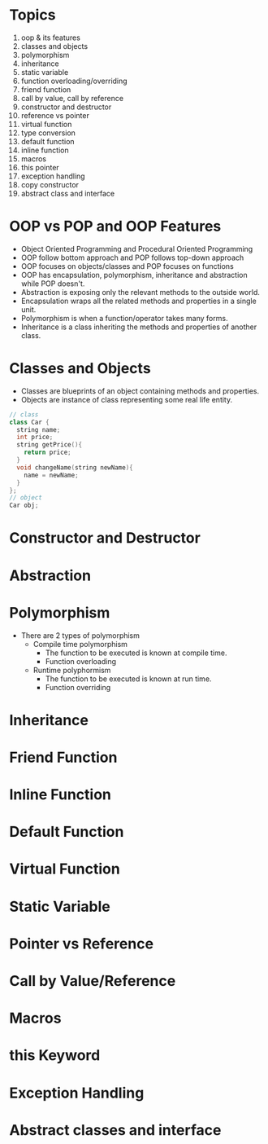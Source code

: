 # Topics

1. oop & its features
2. classes and objects
3. polymorphism
4. inheritance
5. static variable
6. function overloading/overriding
7. friend function
8. call by value, call by reference
9. constructor and destructor
10. reference vs pointer
11. virtual function
12. type conversion
13. default function
14. inline function
15. macros
16. this pointer
17. exception handling
18. copy constructor
19. abstract class and interface

# OOP vs POP and OOP Features
* Object Oriented Programming and Procedural Oriented Programming
* OOP follow bottom approach and POP follows top-down approach
* OOP focuses on objects/classes and POP focuses on functions
* OOP has encapsulation, polymorphism, inheritance and abstraction while POP doesn't.
* Abstraction is exposing only the relevant methods to the outside world.
* Encapsulation wraps all the related methods and properties in a single unit.
* Polymorphism is when a function/operator takes many forms.
* Inheritance is a class inheriting the methods and properties of another class.

# Classes and Objects
* Classes are blueprints of an object containing methods and properties.
* Objects are instance of class representing some real life entity.

```cpp
// class
class Car {
  string name;
  int price;
  string getPrice(){
    return price;
  }
  void changeName(string newName){
    name = newName;
  }
};
// object
Car obj; 
```

# Constructor and Destructor

# Abstraction

# Polymorphism
* There are 2 types of polymorphism
    - Compile time polymorphism
      - The function to be executed is known at compile time.
      - Function overloading
    - Runtime polyphormism
      - The function to be executed is known at run time.
      - Function overriding

# Inheritance

# Friend Function

# Inline Function

# Default Function

# Virtual Function

# Static Variable

# Pointer vs Reference

# Call by Value/Reference

# Macros

# this Keyword

# Exception Handling

# Abstract classes and interface